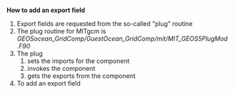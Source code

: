 **How to add an export field**

1. Export fields are requested from the so-called "plug" routine
2. The plug routine for MITgcm is _GEOSocean_GridComp/GuestOcean_GridComp/mit/MIT_GEOS5PlugMod.F90_
3. The plug 
     1. sets the imports for the component
     2. invokes the component
     3. gets the exports from the component
1. To add an export field
